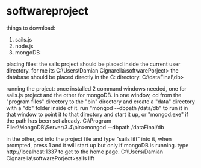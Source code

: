 # softwareproject

things to download:
1. sails.js
2. node.js
3. mongoDB

placing files:
the sails project should be placed inside the current user directory. for me its C:\Users\Damian Cignarella\softwarePorject>
the database should be placed directly in the C: directory. C:\dataFinal\db>

running the project:
once installed 2 command windows needed, one for sails.js project and the other for mongoDB.
in one window, cd from the "program files" directory to the "bin" directory and create a "data" directory with a "db" folder inside of it. run "mongod --dbpath /data/db" to run it in that window to point it to that directory and start it up, or "mongod.exe" if the path has been set already.
C:\Program Files\MongoDB\Server\3.4\bin>mongod --dbpath /dataFinal/db

in the other, cd into the project file and type "sails lift" into it, when prompted, press 1 and it will start up but only if mongoDB is running. type http://localhost:1337 to get to the home page.
C:\Users\Damian Cignarella\softwarePorject>sails lift
